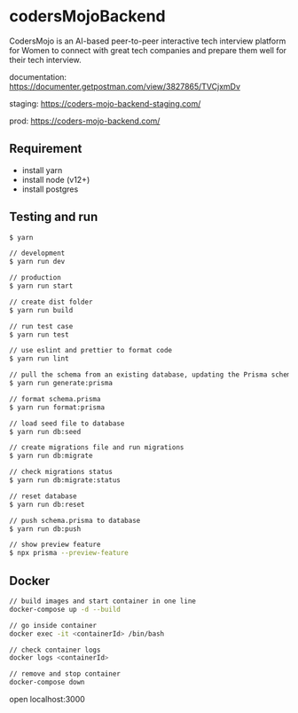 # codersMojoBackend

CodersMojo is an AI-based peer-to-peer interactive tech interview platform for Women to connect with great tech companies and prepare them well for their tech interview.

documentation: <https://documenter.getpostman.com/view/3827865/TVCjxmDv>

staging: <https://coders-mojo-backend-staging.com/>

prod: <https://coders-mojo-backend.com/>

## Requirement

- install yarn
- install node (v12+)
- install postgres

## Testing and run

```zsh
$ yarn

// development
$ yarn run dev

// production
$ yarn run start

// create dist folder
$ yarn run build

// run test case
$ yarn run test

// use eslint and prettier to format code
$ yarn run lint

// pull the schema from an existing database, updating the Prisma schema, generate artifacts (e.g. Prisma Client)
$ yarn run generate:prisma

// format schema.prisma
$ yarn run format:prisma

// load seed file to database
$ yarn run db:seed

// create migrations file and run migrations
$ yarn run db:migrate

// check migrations status
$ yarn run db:migrate:status

// reset database
$ yarn run db:reset

// push schema.prisma to database
$ yarn run db:push

// show preview feature
$ npx prisma --preview-feature
```

## Docker

```zsh
// build images and start container in one line
docker-compose up -d --build

// go inside container
docker exec -it <containerId> /bin/bash

// check container logs
docker logs <containerId>

// remove and stop container
docker-compose down
```

open localhost:3000
